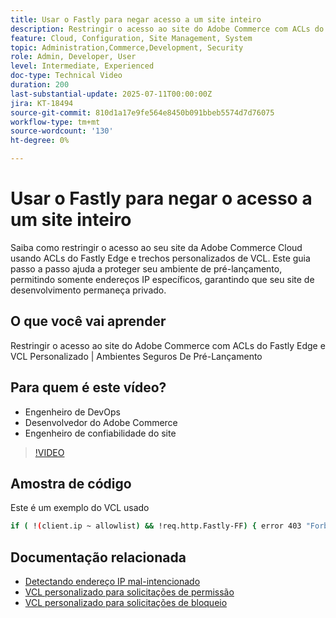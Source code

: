 ```yaml
---
title: Usar o Fastly para negar acesso a um site inteiro
description: Restringir o acesso ao site do Adobe Commerce com ACLs do Fastly Edge e um VCL Personalizado
feature: Cloud, Configuration, Site Management, System
topic: Administration,Commerce,Development, Security
role: Admin, Developer, User
level: Intermediate, Experienced
doc-type: Technical Video
duration: 200
last-substantial-update: 2025-07-11T00:00:00Z
jira: KT-18494
source-git-commit: 810d1a17e9fe564e8450b091bbeb5574d7d76075
workflow-type: tm+mt
source-wordcount: '130'
ht-degree: 0%

---
```



# Usar o Fastly para negar o acesso a um site inteiro

Saiba como restringir o acesso ao seu site da Adobe Commerce Cloud usando ACLs do Fastly Edge e trechos personalizados de VCL. Este guia passo a passo ajuda a proteger seu ambiente de pré-lançamento, permitindo somente endereços IP específicos, garantindo que seu site de desenvolvimento permaneça privado.

## O que você vai aprender

Restringir o acesso ao site do Adobe Commerce com ACLs do Fastly Edge e VCL Personalizado | Ambientes Seguros De Pré-Lançamento

## Para quem é este vídeo?

* Engenheiro de DevOps
* Desenvolvedor do Adobe Commerce
* Engenheiro de confiabilidade do site

>[!VIDEO](https://video.tv.adobe.com/v/3464779/?learn=on&enablevpops)

## Amostra de código

Este é um exemplo do VCL usado

```BASH
if ( !(client.ip ~ allowlist) && !req.http.Fastly-FF) { error 403 "Forbidden";}
```

## Documentação relacionada

* [Detectando endereço IP mal-intencionado](https://experienceleague.adobe.com/pt-br/docs/commerce-learn/tutorials/tools/new-relic/malicious-ip)
* [VCL personalizado para solicitações de permissão](https://experienceleague.adobe.com/pt-br/docs/commerce-on-cloud/user-guide/cdn/custom-vcl-snippets/fastly-vcl-allowlist)
* [VCL personalizado para solicitações de bloqueio](https://experienceleague.adobe.com/pt-br/docs/commerce-on-cloud/user-guide/cdn/custom-vcl-snippets/fastly-vcl-blocking)